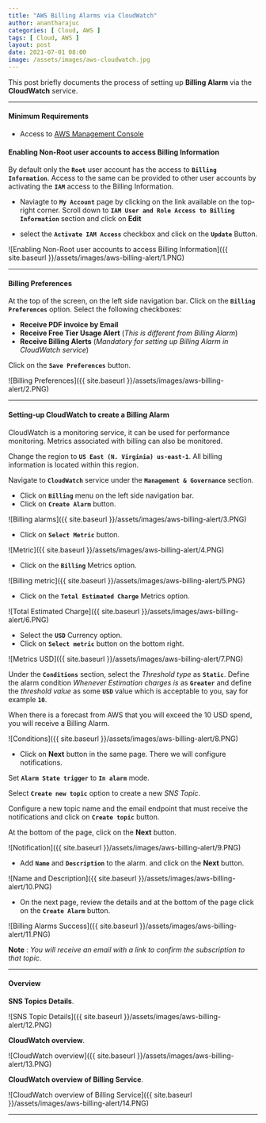 ```yaml
---
title: "AWS Billing Alarms via CloudWatch"
author: anantharajuc
categories: [ Cloud, AWS ]
tags: [ Cloud, AWS ]
layout: post
date: 2021-07-01 08:00
image: /assets/images/aws-cloudwatch.jpg
---
```


This post briefly documents the process of setting up **Billing Alarm** via the **CloudWatch** service.

---

#### Minimum Requirements

- Access to [AWS Management Console](https://aws.amazon.com/console/)

#### Enabling Non-Root user accounts to access Billing Information

By default only the **`Root`** user account has the access to **`Billing Information`**. Access to the same can be provided to other user accounts by activating the **`IAM`** access to the Billing Information.

- Naviagte to **`My Account`** page by clicking on the link available on the top-right corner. Scroll down to **`IAM User and Role Access to Billing Information`** section and click on **Edit**

- select the **`Activate IAM Access`** checkbox and click on the **`Update`** Button.

![Enabling Non-Root user accounts to access Billing Information]({{ site.baseurl }}/assets/images/aws-billing-alert/1.PNG)  

---

#### Billing Preferences

At the top of the screen, on the left side navigation bar. Click on the **`Billing Preferences`** option. Select the following checkboxes:

- **Receive PDF invoice by Email**  
- **Receive Free Tier Usage Alert** (*This is different from Billing Alarm*)   
- **Receive Billing Alerts** (*Mandatory for setting up Billing Alarm in CloudWatch service*)  

Click on the **`Save Preferences`** button.

![Billing Preferences]({{ site.baseurl }}/assets/images/aws-billing-alert/2.PNG)  

---

#### Setting-up CloudWatch to create a Billing Alarm

CloudWatch is a monitoring service, it can be used for performance monitoring. Metrics associated with billing can also be monitored.

Change the region to **`US East (N. Virginia) us-east-1`**. All billing information is located within this region.

Navigate to **`CloudWatch`** service under the **`Management & Governance`** section.

- Click on **`Billing`** menu on the left side navigation bar. 
- Click on **`Create Alarm`** button.

![Billing alarms]({{ site.baseurl }}/assets/images/aws-billing-alert/3.PNG)  

- Click on **`Select Metric`** button.

![Metric]({{ site.baseurl }}/assets/images/aws-billing-alert/4.PNG)  

- Click on the **`Billing`** Metrics option.

![Billing metric]({{ site.baseurl }}/assets/images/aws-billing-alert/5.PNG)  

- Click on the **`Total Estimated Charge`** Metrics option.

![Total Estimated Charge]({{ site.baseurl }}/assets/images/aws-billing-alert/6.PNG)  

- Select the **`USD`** Currency option.
- Click on **`Select metric`** button on the bottom right.

![Metrics USD]({{ site.baseurl }}/assets/images/aws-billing-alert/7.PNG)  

Under the **`Conditions`** section, select the *Threshold type* as **`Static`**. Define the alarm condition *Whenever Estimation charges is* as **`Greater`** and define the *threshold value* as some **`USD`** value which is acceptable to you, say for example **`10`**.

When there is a forecast from AWS that you will exceed the 10 USD spend, you will receive a Billing Alarm.

![Conditions]({{ site.baseurl }}/assets/images/aws-billing-alert/8.PNG)  

- Click on **Next** button in the same page. There we will configure notifications.

Set **`Alarm State trigger`** to **`In alarm`** mode.

Select **`Create new topic`** option to create a new *SNS Topic*.

Configure a new topic name and the email endpoint that must receive the notifications and click on **`Create topic`** button.

At the bottom of the page, click on the **Next** button.

![Notification]({{ site.baseurl }}/assets/images/aws-billing-alert/9.PNG)  

- Add **`Name`** and **`Description`** to the alarm. and click on the **Next** button.

![Name and Description]({{ site.baseurl }}/assets/images/aws-billing-alert/10.PNG)  

- On the next page, review the details and at the bottom of the page click on the **`Create Alarm`** button.

![Billing Alarms Success]({{ site.baseurl }}/assets/images/aws-billing-alert/11.PNG)  

**Note** : *You will receive an email with a link to confirm the subscription to that topic*.

---

#### Overview

**SNS Topics Details**.

![SNS Topic Details]({{ site.baseurl }}/assets/images/aws-billing-alert/12.PNG)  

**CloudWatch overview**.

![CloudWatch overview]({{ site.baseurl }}/assets/images/aws-billing-alert/13.PNG)  

**CloudWatch overview of Billing Service**.

![CloudWatch overview of Billing Service]({{ site.baseurl }}/assets/images/aws-billing-alert/14.PNG)  

---